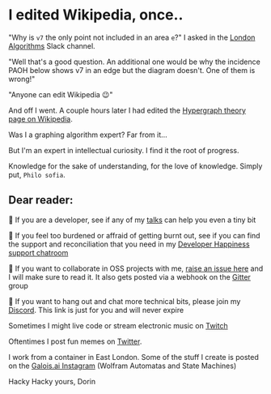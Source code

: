 # I edited Wikipedia, once..

"Why is `v7` the only point not included in an area `e`?" I asked in the [London Algorithms](https://www.meetup.com/London-Algorithms-Meetup/) Slack channel.

"Well that's a good question. An additional one would be why the incidence PAOH below shows v7 in an edge but the diagram doesn't. One of them is wrong!"

"Anyone can edit Wikipedia :wink:"

And off I went. A couple hours later I had edited the [Hypergraph theory page on Wikipedia](https://en.m.wikipedia.org/wiki/Hypergraph).

Was I a graphing algorithm expert? Far from it... 

But I'm an expert in intellectual curiosity. I find it the root of progress. 

Knowledge for the sake of understanding, for the love of knowledge. Simply put, `Philo sofia`.

## Dear reader: 

🔰 If you are a developer, see if any of my [talks](https://github.com/JestVA/talks) can help you even a tiny bit

🔰 If you feel too burdened or affraid of getting burnt out, see if you can find the support and reconciliation that you need in my [Developer Happiness support chatroom](https://gitter.im/DevUnwind/community)

🔰 If you want to collaborate in OSS projects with me, [raise an issue here](https://github.com/JestVA/DevUnwind) and I will make sure to read it. It also gets posted via a webhook on the [Gitter](https://gitter.im/DevUnwind/community) group

🔰 If you want to hang out and chat more technical bits, please join my [Discord](https://discord.gg/yXEK9udCSz). This link is just for you and will never expire

Sometimes I might live code or stream electronic music on [Twitch](https://www.twitch.tv/devfrend)

Oftentimes I post fun memes on [Twitter](https://twitter.com/memedvlpr).

I work from a container in East London. Some of the stuff I create is posted on the [Galois.ai Instagram](https://www.instagram.com/galois.ai/) (Wolfram Automatas and State Machines)

Hacky Hacky yours,
Dorin
